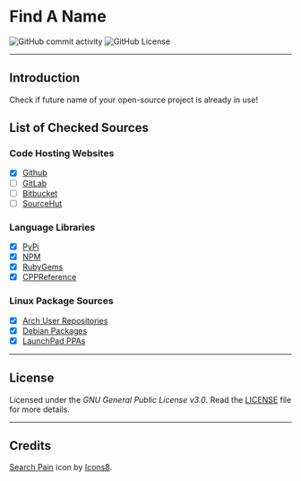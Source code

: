 # Find A Name

<!-- Shields here. -->
<img alt="GitHub commit activity" src="https://img.shields.io/github/commit-activity/w/ApoorvaKashyap/Find-A-Name">
<img alt="GitHub License" src="https://img.shields.io/github/license/ApoorvaKashyap/Find-A-Name">


---

## Introduction
Check if future name of your open-source project is already in use!

## List of Checked Sources

### Code Hosting Websites
- [X] [Github](https://github.com)
- [ ] [GitLab](https://gitlab.org)
- [ ] [Bitbucket](https://bitcbucket.org)
- [ ] [SourceHut](https://sourcehut.org/)

### Language Libraries
- [X] [PyPi](https://pypi.org)
- [X] [NPM](https://npmjs.org)
- [X] [RubyGems](https://rubygems.org)
- [X] [CPPReference](https://en.cppreference.com/w/cpp/links/libs)

### Linux Package Sources
- [X] [Arch User Repositories](https://aur.archlinux.org/packages/)
- [X] [Debian Packages](https://packages.debian.org/)
- [X] [LaunchPad PPAs](https://launchpad.net)

---

## License
Licensed under the *GNU General Public License v3.0*.
Read the [LICENSE](https://github.com/ApoorvaKashyap/find-a-name-api/blob/main/LICENSE) file for more details.

---

## Credits
<a target="_blank" href="https://icons8.com/icon/102232/search-pain">Search Pain</a> icon by <a target="_blank" href="https://icons8.com">Icons8</a>.